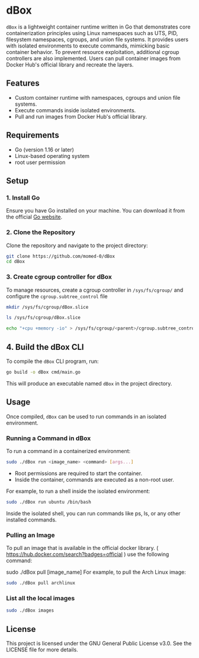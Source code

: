 # dBox

`dBox` is a lightweight container runtime written in Go that demonstrates core containerization principles using Linux namespaces such as UTS, PID, filesystem namespaces, cgroups, and union file systems. It provides users with isolated environments to execute commands, mimicking basic container behavior. To prevent resource exploitation, additional cgroup controllers are also implemented. Users can pull container images from Docker Hub's official library and recreate the layers.

## Features
- Custom container runtime with namespaces, cgroups and union file systems.
- Execute commands inside isolated environments.
- Pull and run images from Docker Hub's official library.

  
## Requirements
- Go (version 1.16 or later)
- Linux-based operating system
- root user permission


## Setup

### 1. Install Go

Ensure you have Go installed on your machine. You can download it from the official [Go website](https://golang.org/dl/).

### 2. Clone the Repository
Clone the repository and navigate to the project directory:
```bash
git clone https://github.com/momed-0/dBox
cd dBox
```
### 3. Create cgroup controller for dBox
To manage resources, create a cgroup controller in `/sys/fs/cgroup/` and configure the `cgroup.subtree_control` file
```bash
mkdir /sys/fs/cgroup/dBox.slice

ls /sys/fs/cgroup/dBox.slice

echo "+cpu +memory -io" > /sys/fs/cgroup/<parent>/cgroup.subtree_control
```
## 4. Build the dBox CLI

To compile the `dBox` CLI program, run:

```bash
go build -o dBox cmd/main.go
```

This will produce an executable named `dBox` in the project directory.

## Usage

Once compiled, `dBox` can be used to run commands in an isolated environment.

### Running a Command in dBox

To run a command in a containerized environment:

```bash
sudo ./dBox run <image_name> <command> [args...]
```
- Root permissions are required to start the container.
- Inside the container, commands are executed as a non-root user.

For example, to run a shell inside the isolated environment:

```bash
sudo ./dBox run ubuntu /bin/bash
```
Inside the isolated shell, you can run commands like ps, ls, or any other installed commands.

### Pulling an Image

To pull an image that is available in the official docker library. ( https://hub.docker.com/search?badges=official ) use the following command:

sudo ./dBox pull [image_name] 
For example, to pull the Arch Linux image:

```bash
sudo ./dBox pull archlinux
```
### List all the local images

```bash
sudo ./dBox images
```

## License

This project is licensed under the GNU General Public License v3.0. See the LICENSE file for more details.

